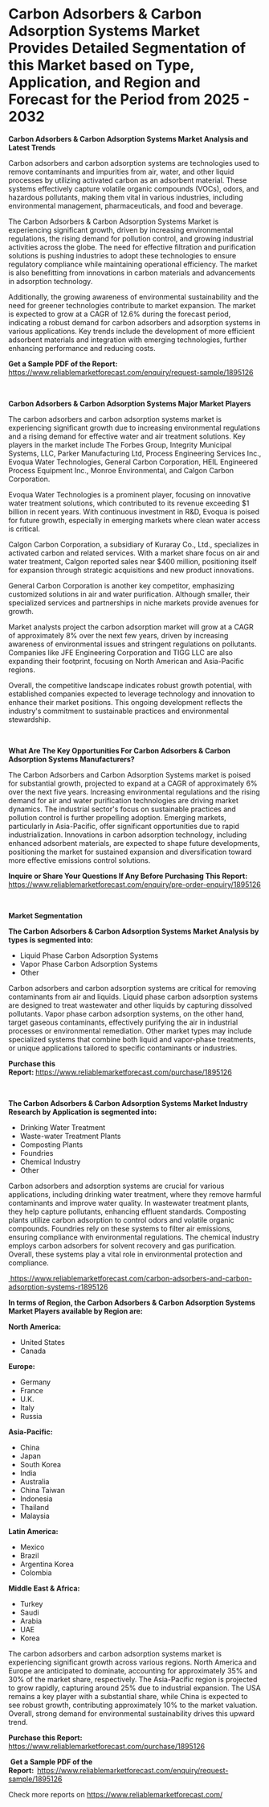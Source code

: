 <p><h1>Carbon Adsorbers & Carbon Adsorption Systems Market Provides Detailed Segmentation of this Market based on Type, Application, and Region and Forecast for the Period from 2025 - 2032</h1></p><p><strong>Carbon Adsorbers & Carbon Adsorption Systems Market Analysis and Latest Trends</strong></p>
<p><p>Carbon adsorbers and carbon adsorption systems are technologies used to remove contaminants and impurities from air, water, and other liquid processes by utilizing activated carbon as an adsorbent material. These systems effectively capture volatile organic compounds (VOCs), odors, and hazardous pollutants, making them vital in various industries, including environmental management, pharmaceuticals, and food and beverage.</p><p>The Carbon Adsorbers & Carbon Adsorption Systems Market is experiencing significant growth, driven by increasing environmental regulations, the rising demand for pollution control, and growing industrial activities across the globe. The need for effective filtration and purification solutions is pushing industries to adopt these technologies to ensure regulatory compliance while maintaining operational efficiency. The market is also benefitting from innovations in carbon materials and advancements in adsorption technology.</p><p>Additionally, the growing awareness of environmental sustainability and the need for greener technologies contribute to market expansion. The market is expected to grow at a CAGR of 12.6% during the forecast period, indicating a robust demand for carbon adsorbers and adsorption systems in various applications. Key trends include the development of more efficient adsorbent materials and integration with emerging technologies, further enhancing performance and reducing costs.</p></p>
<p><strong>Get a Sample PDF of the Report:&nbsp;</strong> <a href="https://www.reliablemarketforecast.com/enquiry/request-sample/1895126?utm_campaign=1080&utm_medium=2&utm_source=Github&utm_content=ia&utm_term=01032025&utm_id=carbon-adsorbers-carbon-adsorption-systems">https://www.reliablemarketforecast.com/enquiry/request-sample/1895126</a></p>
<p>&nbsp;</p>
<p><strong>Carbon Adsorbers & Carbon Adsorption Systems Major Market Players</strong></p>
<p><p>The carbon adsorbers and carbon adsorption systems market is experiencing significant growth due to increasing environmental regulations and a rising demand for effective water and air treatment solutions. Key players in the market include The Forbes Group, Integrity Municipal Systems, LLC, Parker Manufacturing Ltd, Process Engineering Services Inc., Evoqua Water Technologies, General Carbon Corporation, HEIL Engineered Process Equipment Inc., Monroe Environmental, and Calgon Carbon Corporation.</p><p>Evoqua Water Technologies is a prominent player, focusing on innovative water treatment solutions, which contributed to its revenue exceeding $1 billion in recent years. With continuous investment in R&D, Evoqua is poised for future growth, especially in emerging markets where clean water access is critical.</p><p>Calgon Carbon Corporation, a subsidiary of Kuraray Co., Ltd., specializes in activated carbon and related services. With a market share focus on air and water treatment, Calgon reported sales near $400 million, positioning itself for expansion through strategic acquisitions and new product innovations.</p><p>General Carbon Corporation is another key competitor, emphasizing customized solutions in air and water purification. Although smaller, their specialized services and partnerships in niche markets provide avenues for growth.</p><p>Market analysts project the carbon adsorption market will grow at a CAGR of approximately 8% over the next few years, driven by increasing awareness of environmental issues and stringent regulations on pollutants. Companies like JFE Engineering Corporation and TIGG LLC are also expanding their footprint, focusing on North American and Asia-Pacific regions.</p><p>Overall, the competitive landscape indicates robust growth potential, with established companies expected to leverage technology and innovation to enhance their market positions. This ongoing development reflects the industry's commitment to sustainable practices and environmental stewardship.</p></p>
<p>&nbsp;</p>
<p><strong>What Are The Key Opportunities For Carbon Adsorbers & Carbon Adsorption Systems Manufacturers?</strong></p>
<p><p>The Carbon Adsorbers and Carbon Adsorption Systems market is poised for substantial growth, projected to expand at a CAGR of approximately 6% over the next five years. Increasing environmental regulations and the rising demand for air and water purification technologies are driving market dynamics. The industrial sector's focus on sustainable practices and pollution control is further propelling adoption. Emerging markets, particularly in Asia-Pacific, offer significant opportunities due to rapid industrialization. Innovations in carbon adsorption technology, including enhanced adsorbent materials, are expected to shape future developments, positioning the market for sustained expansion and diversification toward more effective emissions control solutions.</p></p>
<p><strong>Inquire or Share Your Questions If Any Before Purchasing This Report:</strong> <a href="https://www.reliablemarketforecast.com/enquiry/pre-order-enquiry/1895126?utm_campaign=1080&utm_medium=2&utm_source=Github&utm_content=ia&utm_term=01032025&utm_id=carbon-adsorbers-carbon-adsorption-systems">https://www.reliablemarketforecast.com/enquiry/pre-order-enquiry/1895126</a></p>
<p>&nbsp;</p>
<p><strong>Market Segmentation</strong></p>
<p><strong>The Carbon Adsorbers & Carbon Adsorption Systems Market Analysis by types is segmented into:</strong></p>
<p><ul><li>Liquid Phase Carbon Adsorption Systems</li><li>Vapor Phase Carbon Adsorption Systems</li><li>Other</li></ul></p>
<p><p>Carbon adsorbers and carbon adsorption systems are critical for removing contaminants from air and liquids. Liquid phase carbon adsorption systems are designed to treat wastewater and other liquids by capturing dissolved pollutants. Vapor phase carbon adsorption systems, on the other hand, target gaseous contaminants, effectively purifying the air in industrial processes or environmental remediation. Other market types may include specialized systems that combine both liquid and vapor-phase treatments, or unique applications tailored to specific contaminants or industries.</p></p>
<p><strong>Purchase this Report:&nbsp;</strong><a href="https://www.reliablemarketforecast.com/purchase/1895126?utm_campaign=1080&utm_medium=2&utm_source=Github&utm_content=ia&utm_term=01032025&utm_id=carbon-adsorbers-carbon-adsorption-systems">https://www.reliablemarketforecast.com/purchase/1895126</a></p>
<p>&nbsp;</p>
<p><strong>The Carbon Adsorbers & Carbon Adsorption Systems Market Industry Research by Application is segmented into:</strong></p>
<p><ul><li>Drinking Water Treatment</li><li>Waste-water Treatment Plants</li><li>Composting Plants</li><li>Foundries</li><li>Chemical Industry</li><li>Other</li></ul></p>
<p><p>Carbon adsorbers and adsorption systems are crucial for various applications, including drinking water treatment, where they remove harmful contaminants and improve water quality. In wastewater treatment plants, they help capture pollutants, enhancing effluent standards. Composting plants utilize carbon adsorption to control odors and volatile organic compounds. Foundries rely on these systems to filter air emissions, ensuring compliance with environmental regulations. The chemical industry employs carbon adsorbers for solvent recovery and gas purification. Overall, these systems play a vital role in environmental protection and compliance.</p></p>
<p><a href="https://www.reliablemarketforecast.com/carbon-adsorbers-and-carbon-adsorption-systems-r1895126?utm_campaign=1080&utm_medium=2&utm_source=Github&utm_content=ia&utm_term=01032025&utm_id=carbon-adsorbers-carbon-adsorption-systems">&nbsp;https://www.reliablemarketforecast.com/carbon-adsorbers-and-carbon-adsorption-systems-r1895126</a></p>
<p><strong>In terms of Region, the Carbon Adsorbers & Carbon Adsorption Systems Market Players available by Region are:</strong></p>
<p>
    <p> <strong> North America: </strong>
        <ul>
            <li>United States</li>
            <li>Canada</li>
        </ul>
        </p> 
    <p> <strong> Europe: </strong>
        <ul>
            <li>Germany</li>
            <li>France</li>
            <li>U.K.</li>
            <li>Italy</li>
            <li>Russia</li>
        </ul>
        </p> 
    <p> <strong> Asia-Pacific: </strong>
        <ul>
            <li>China</li>
            <li>Japan</li>
            <li>South Korea</li>
            <li>India</li>
            <li>Australia</li>
            <li>China Taiwan</li>
            <li>Indonesia</li>
            <li>Thailand</li>
            <li>Malaysia</li>
        </ul>
        </p> 
    <p> <strong> Latin America: </strong>
        <ul>
            <li>Mexico</li>
            <li>Brazil</li>
            <li>Argentina Korea</li>
            <li>Colombia</li>
        </ul>
        </p> 
    <p> <strong> Middle East & Africa: </strong>
        <ul>
            <li>Turkey</li>
            <li>Saudi</li>
            <li>Arabia</li>
            <li>UAE</li>
            <li>Korea</li>
        </ul>
    </p>
    </p>
<p><p>The carbon adsorbers and carbon adsorption systems market is experiencing significant growth across various regions. North America and Europe are anticipated to dominate, accounting for approximately 35% and 30% of the market share, respectively. The Asia-Pacific region is projected to grow rapidly, capturing around 25% due to industrial expansion. The USA remains a key player with a substantial share, while China is expected to see robust growth, contributing approximately 10% to the market valuation. Overall, strong demand for environmental sustainability drives this upward trend.</p></p>
<p><strong>Purchase this Report: </strong><a href="https://www.reliablemarketforecast.com/purchase/1895126?utm_campaign=1080&utm_medium=2&utm_source=Github&utm_content=ia&utm_term=01032025&utm_id=carbon-adsorbers-carbon-adsorption-systems">https://www.reliablemarketforecast.com/purchase/1895126</a></p>
<p>&nbsp;<strong>Get a Sample PDF of the Report:&nbsp;&nbsp;</strong><a href="https://www.reliablemarketforecast.com/enquiry/request-sample/1895126?utm_campaign=1080&utm_medium=2&utm_source=Github&utm_content=ia&utm_term=01032025&utm_id=carbon-adsorbers-carbon-adsorption-systems">https://www.reliablemarketforecast.com/enquiry/request-sample/1895126</a></p>
<p><strong></strong></p>
<p>Check more reports on <a href="https://www.reliablemarketforecast.com/?utm_campaign=1080&utm_medium=2&utm_source=Github&utm_content=ia&utm_term=01032025&utm_id=carbon-adsorbers-carbon-adsorption-systems">https://www.reliablemarketforecast.com/</a></p>